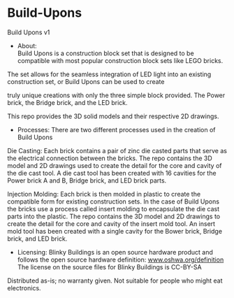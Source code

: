 # Build-Upons
Build Upons v1
- About:  
Build Upons is a construction block set that is designed to be compatible with most popular construction block sets like LEGO bricks.

The set allows for the seamless integration of LED light into an existing construction set, or Build Upons can be used to create 

truly unique creations with only the three simple block provided. The Power brick, the Bridge brick, and the LED brick. 

This repo provides the 3D solid models and their respective 2D drawings. 

- Processes:
There are two different processes used in the creation of Build Upons

Die Casting:
	Each brick contains a pair of zinc die casted parts that serve as the electrical connection between the bricks.
	The repo contains the 3D model and 2D drawings used to create the detail for the core and cavity of the die cast tool.
	A die cast tool has been created with 16 cavities for the Power brick A and B, Bridge brick, and LED brick parts.
	
Injection Molding:
	Each brick is then molded in plastic to create the compatible form for existing construction sets. In the case of Build Upons
	the bricks use a process called insert molding to encapsulate the die cast parts into the plastic.
	The repo contains the 3D model and 2D drawings to create the detail for the core and cavity of the insert mold tool.
	An insert mold tool has been created with a single cavity for the Bower brick, Bridge brick, and LED brick.

- Licensing: 
Blinky Buildings is an open source hardware product and follows the open source hardware definition: www.oshwa.org/definition
The license on the source files for Blinky Buildings is CC-BY-SA

Distributed as-is; no warranty given. Not suitable for people who might eat electronics. 

